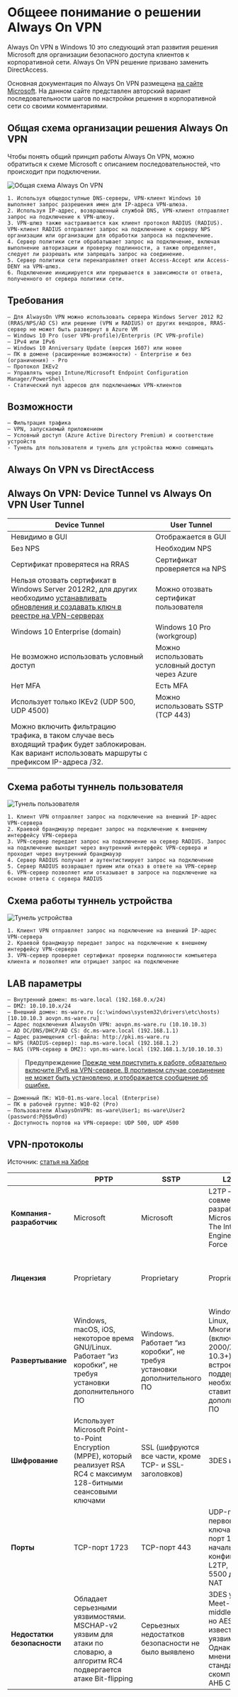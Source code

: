 # Общеее понимание о решении Always On VPN

Always On VPN в Windows 10 это следующий этап развития решения Microsoft для организации безопасного доступа клиентов к корпоративной сети. Always On VPN решение призвано заменить DirectAccess.

Основная документация по Always On VPN размещена [на сайте Microsoft](https://docs.microsoft.com/en-us/windows-server/remote/remote-access/vpn/always-on-vpn/). На данном сайте представлен авторский вариант последовательности шагов по настройки решения в корпоративной сети со своими комментариями.


## Общая схема организации решения Always On VPN

Чтобы понять общий принцип работы Always On VPN, можно обратиться к схеме Microsoft с описанием последовательностей, что происходит при подключении.

![Общая схема Always On VPN](/img/aovpn-overview.jpg "Общая схема организации решения Always On VPN")

	1. Используя общедоступные DNS-серверы, VPN-клиент Windows 10 выполняет запрос разрешения имен для IP-адреса VPN-шлюза.
	2. Используя IP-адрес, возвращенный службой DNS, VPN-клиент отправляет запрос на подключение к VPN-шлюзу.
	3. VPN-шлюз также настраивается как клиент протокол RADIUS (RADIUS). VPN-клиент RADIUS отправляет запрос на подключение к серверу NPS организации или организации для обработки запроса на подключение.
	4. Сервер политики сети обрабатывает запрос на подключение, включая выполнение авторизации и проверку подлинности, а также определяет, следует ли разрешать или запрещать запрос на соединение.
	5. Сервер политики сети перенаправляет ответ Access-Accept или Access-DENY на VPN-шлюз.
	6. Подключение инициируется или прерывается в зависимости от ответа, полученного от сервера политики сети.


## Требования

	– Для AlwaysOn VPN можно использовать сервера Windows Server 2012 R2 (RRAS/NPS/AD CS) или решение (VPN и RADIUS) от других вендоров, RRAS-сервер не может быть развернут в Azure VM
	– Windows 10 Pro (user VPN-profile)/Enterpris (PC VPN-profile)
	– IPv4 или IPv6
	– Windows 10 Anniversary Update (версия 1607) или новее
	– ПК в домене (расширенные возможности) - Enterprise и без (ограничения) - Pro
	– Протокол IKEv2
	– Управлять через Intune/Microsoft Endpoint Configuration Manager/PowerShell
    - Статический пул адресов для подключаемых VPN-клиентов


## Возможности

	– Фильтрация трафика
	– VPN, запускаемый приложением
	– Условный доступ (Azure Active Directory Premium) и соответствие устройств
    - Тунель для пользователя и тунель для устройства можно совмещать


## Always On VPN vs DirectAccess


## Always On VPN: Device Tunnel vs Always On VPN User Tunnel

|	Device Tunnel								|	User Tunnel	|
|-----------------------------------------------|---------------|
| Невидимо в GUI								| Отображается в GUI |
| Без NPS										| Необходим NPS |
| Сертификат проверятеся на RRAS				| Сертификат проверяется на NPS |
| Нельзя отозвать сертификат в Windows Server 2012R2, для других необходимо [устанавливать обновления и создавать ключ в реестре на VPN-серверах](https://directaccess.richardhicks.com/2019/06/20/always-on-vpn-device-tunnel-and-certificate-revocation/)	| Можно отозвать сертификат пользователя 				|
| Windows 10 Enterprise (domain)				| Windows 10 Pro (workgroup) |
| Не возможно использовать условный доступ		| Можно использовать условный доступ через Azure |
| Нет MFA										| Есть MFA |
| Использует только IKEv2 (UDP 500, UDP 4500)	| Можно использовать SSTP (TCP 443) |
| Можно включить фильтрацию трафика, в таком случае весь входящий трафик будет заблокирован. Как вариант использовать маршруты с префиксом IP-адреса /32.	| 	|

## Схема работы туннель пользователя

![Тунель пользователя](/img/aovpn-userTunnel.jpg "Общая схема работы тунеля для пользователей")

	1. Клиент VPN отправляет запрос на подключение на внешний IP-адрес VPN-сервера
	2. Краевой брандмауэр передает запрос на подключение к внешнему интерфейсу VPN-сервера
	3. VPN-сервер передает запрос на подключение на сервер RADIUS. Запрос на подключение выходит через внутренний интерфейс VPN-сервера и проходит через внутренний брандмауэр
	4. Сервер RADIUS получает и аутентистиирует запрос на подключение
	5. Сервер RADIUS возвращает прием или отказ в ответе на VPN-сервер
	6. VPN-сервер позволяет или отказывает в запросе на подключение на основе ответа с сервера RADIUS

## Схема работы туннель устройства

![Тунель устройства](/img/aovpn-deviceTunnel.jpg "Общая схема работы тунеля для устройства")

	1. Клиент VPN отправляет запрос на подключение на внешний IP-адрес VPN-сервера
	2. Краевой брандмауэр передает запрос на подключение к внешнему интерфейсу VPN-сервера
	3. VPN-сервер проверяет сертификат проверки подлинности компьютера клиента и позволяет или отрицает запрос на подключение


## LAB параметры
	– Внутренний домен: ms-ware.local (192.168.0.x/24)
	– DMZ: 10.10.10.x/24
	– Внешний домен: ms-ware.ru (c:\windows\system32\drivers\etc\hosts)
	[10.10.10.3	aovpn.ms-ware.ru]
	– Адрес подключения AlwaysOn VPN: aovpn.ms-ware.ru (10.10.10.3)
	– AD DC/DNS/DHCP/AD CS: dc.ms-ware.local (192.168.1.1)
	– Адрес размещения crl-файла: http://pki.ms-ware.ru
	– NPS (RADIUS-сервер): nap.ms-ware.local (192.168.1.2)
	– RAS (VPN-сервер в DMZ): vpn.ms-ware.local (192.168.1.3/10.10.10.3)
	
> **Предупреждение**
> [Прежде чем приступить к работе, обязательно включите IPv6 на VPN-сервере. В противном случае соединение не может быть установлено, и отображается сообщение об ошибке.](https://docs.microsoft.com/ru-ru/windows-server/remote/remote-access/vpn/always-on-vpn/deploy/vpn-deploy-ras)
		
	– Доменный ПК: W10-01.ms-ware.local (Enterprise)
	– ПК в рабочей группе: W10-02 (Pro)
	– Пользователи AlwaysOnVPN: ms-ware\User1; ms-ware\User2 (password:P@$$w0rd)
	- Доступность портов на VPN-сервере: UDP 500, UDP 4500



## VPN-протоколы

Источник: [статья на Хабре](https://habr.com/ru/company/dsec/blog/499718/)

|						|	PPTP	|	SSTP	|	L2TP/IPsec	|	IKEv2/IPsec	|	OpenVPN	|	WireGuard	|
|-----------------------|-----------|-----------|---------------|---------------|-----------|---------------|
| **Компания-разработчик**	|	Microsoft	|	Microsoft	|	L2TP — совместная разработка Cisco и Microsoft, IPsec — The Internet Engineering Task Force	|	IKEv2 — совместная разработка Cisco и Microsoft, IPsec — The Internet Engineering Task Force	|	OpenVPN Technologies	|	Jason A. Donenfeld	|
| **Лицензия**	|	Proprietary	|	Proprietary	|	Proprietary	|	Proprietary, но существуют реализации протокола с открытым исходным кодом	|	GNU GPL	|	GNU GPL	|
| **Развертывание**	|	Windows, macOS, iOS, некоторое время GNU/Linux. Работает “из коробки”, не требуя установки дополнительного ПО	|	Windows. Работает “из коробки”, не требуя установки дополнительного ПО	|	Windows,Mac OS X, Linux, iOS, Android. Многие ОС (включая Windows 2000/XP +, Mac OS 10.3+) имеют встроенную поддержку, нет необходимости ставить дополнительное ПО	|	Windows 7+, macOS 10.11+ и большинство мобильных ОС имеют встроенную поддержку	|	Windows, Mac OS, GNU/Linux, Apple iOS, Android и маршрутизаторы. Необходима установка специализированного ПО, поддерживающего работу с данным протоколом	|	Windows, Mac OS, GNU/Linux, Apple iOS, Android. Установить сам WireGuard, а затем настроить по руководству	|
| **Шифрование**	|	Использует Microsoft Point-to-Point Encryption (MPPE), который реализует RSA RC4 с максимум 128-битными сеансовыми ключами	|	SSL (шифруются все части, кроме TCP- и SSL-заголовков)	|	3DES или AES	|	Реализует большое количество криптографических алгоритмов, включая AES, Blowfish, Camellia	|	Использует библиотеку OpenSSL (реализует большинство популярных криптографических стандартов)	|	Обмен ключами по 1-RTT, Curve25519 для ECDH, RFC7539 для ChaCha20 и Poly1305 для аутентификационного шифрования, и BLAKE2s для хеширования	|
| **Порты**	|	TCP-порт 1723	|	TCP-порт 443	|	UDP-порт 500 для первонач. обмена ключами и UDP-порт 1701 для начальной конфигурации L2TP, UDP-порт 5500 для обхода NAT	|	UDP-порт 500 для первоначального обмена ключами, а UDP-порт 4500 — для обхода NAT	|	Любой UDP- или TCP-порт |	Любой UDP-порт	|
| **Недостатки безопасности**	|	Обладает серьезными уязвимостями. MSCHAP-v2 уязвим для атаки по словарю, а алгоритм RC4 подвергается атаке Bit-flipping	|	Серьезных недостатков безопасности не было выявлено	|	3DES уязвим для Meet-in-the-middle и Sweet32, но AES не имеет известных уязвимостей. Однако есть мнение, что стандарт IPsec скомпрометирован АНБ США	|	Не удалось найти информации об имеющихся недостатках безопасности, кроме инцидента с утечкой докладов АНБ касательно IPsec	|	Серьезных недостатков безопасности не было выявлено	Серьезных недостатков безопасности не было выявлено	|


